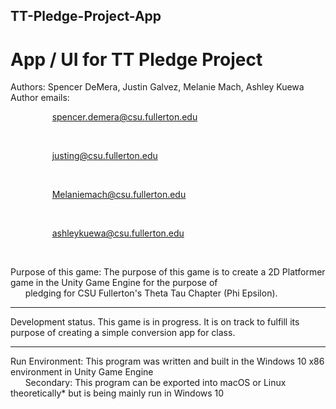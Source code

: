 ## TT-Pledge-Project-App
# App / UI for TT Pledge Project

<style>
.indented {
  padding-left: 50pt;
  padding-right: 50pt;
}
</style>

Authors: Spencer DeMera, Justin Galvez, Melanie Mach, Ashley Kuewa<br/>
    Author emails:<br/>
    <p class="indented">spencer.demera@csu.fullerton.edu</p><br/>
    <p class="indented">justing@csu.fullerton.edu</p><br/>
    <p class="indented">Melaniemach@csu.fullerton.edu</p><br/>
    <p class="indented">ashleykuewa@csu.fullerton.edu</p><br/>
                
   Purpose of this game: The purpose of this game is to create a 2D Platformer game in the Unity Game Engine for the purpose of<br/>
       &nbsp;&nbsp;&nbsp;&nbsp;&nbsp;&nbsp;pledging for CSU Fullerton's Theta Tau Chapter (Phi Epsilon). 
 
 ---
Development status.  This game is in progress.  It is on track to fulfill its purpose of creating a simple conversion app for class.

---
Run Environment: This program was written and built in the Windows 10 x86 environment in Unity Game Engine<br/>
  &nbsp;&nbsp;&nbsp;&nbsp;&nbsp;&nbsp;Secondary: This program can be exported into macOS or Linux theoretically* but is being mainly run in Windows 10
